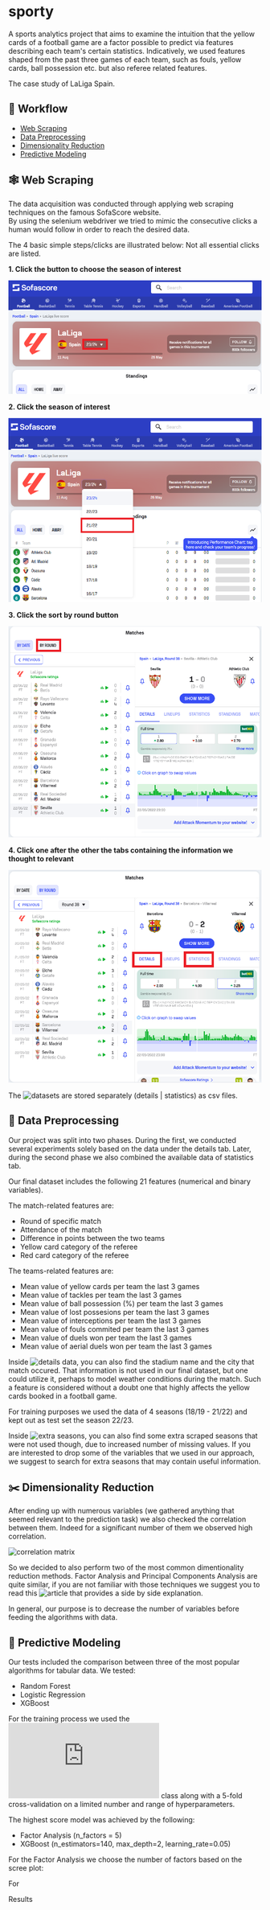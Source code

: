 # sporty
A sports analytics project that aims to examine the intuition that the yellow cards of a football game are a factor possible to predict via features describing each team's certain statistics.
Indicatively, we used features shaped from the past three games of each team, such as fouls, yellow cards, ball possession etc. but also referee related features.

The case study of LaLiga Spain.  

## 📝 Workflow
- [Web Scraping](#web_scraping)
- [Data Preprocessing](#data_preprocessing)
- [Dimensionality Reduction](#dimensionality_reduction)
- [Predictive Modeling](#predictive_modeling)

## 🕸️ Web Scraping <a name = "web_scraping"></a>

The data acquisition was conducted through applying web scraping techniques on the famous SofaScore website.  
By using the selenium webdriver we tried to mimic the consecutive clicks a human would follow in order to reach the desired data.

The 4 basic simple steps/clicks are illustrated below:
Not all essential clicks are listed.

**1. Click the button to choose the season of interest**
   
![plot](web-scrapers/screenshots/Screenshot1.png)  
  
**2. Click the season of interest**  
  
![plot](web-scrapers/screenshots/Screenshot2.png)  
  
**3. Click the sort by round button**  

![plot](web-scrapers/screenshots/Screenshot3.png)  
  
**4. Click one after the other the tabs containing the information we thought to relevant**  

![plot](web-scrapers/screenshots/Screenshot4.png)  


The ![datasets](https://github.com/konschri/sporty/tree/main/datasets) are stored separately (details | statistics) as csv files.  

## 🧹 Data Preprocessing <a name = "data_preprocessing"></a>

Our project was split into two phases. During the first, we conducted several experiments solely based on the data under the details tab.
Later, during the second phase we also combined the available data of statistics tab.  

Our final dataset includes the following 21 features (numerical and binary variables).

The match-related features are:  
* Round of specific match
* Attendance of the match
* Difference in points between the two teams
* Yellow card category of the referee
* Red card category of the referee

The teams-related features are:  
* Mean value of yellow cards per team the last 3 games
* Mean value of tackles per team the last 3 games
* Mean value of ball possession (%) per team the last 3 games
* Mean value of lost possesions per team the last 3 games
* Mean value of interceptions per team the last 3 games
* Mean value of fouls commited per team the last 3 games
* Mean value of duels won per team the last 3 games
* Mean value of aerial duels won per team the last 3 games

Inside ![details](https://github.com/konschri/sporty/tree/main/datasets/datasets_details) data, you can also find the stadium name and the city that match occured.
That information is not used in our final dataset, but one could utilize it, perhaps to model weather conditions during the match. Such a feature is considered without a doubt
one that highly affects the yellow cards booked in a football game.

For training purposes we used the data of 4 seasons (18/19 - 21/22) and kept out as test set the season 22/23.  

Inside ![extra seasons](https://github.com/konschri/sporty/tree/main/datasets/extra_seasons_with_missing_values), you can also find some extra scraped seasons that were not used though, due to 
increased number of missing values. If you are interested to drop some of the variables that we used in our approach, we suggest to search for extra seasons that may contain useful information.

## ✂️ Dimensionality Reduction <a name = "dimensionality_reduction"></a>

After ending up with numerous variables (we gathered anything that seemed relevant to the prediction task) we also checked the correlation between them.
Indeed for a significant number of them we observed high correlation.  

![correlation matrix](https://github.com/konschri/sporty/blob/main/correlation_matrix.png)

So we decided to also perform two of the most common dimentionality reduction methods.
Factor Analysis and Principal Components Analysis are quite similar, if you are not familiar with those techniques we suggest you to read this ![article](https://www.analytixlabs.co.in/blog/factor-analysis-vs-pca/) that provides a side by side explanation.  

In general, our purpose is to decrease the number of variables before feeding the algorithms with data.

## 🎯 Predictive Modeling <a name = "predictive_modeling"></a>

Our tests included the comparison between three of the most popular algorithms for tabular data.
We tested:  
* Random Forest
* Logistic Regression
* XGBoost

For the training process we used the ![grid search](https://scikit-learn.org/stable/modules/generated/sklearn.model_selection.GridSearchCV.html) class along with a 5-fold cross-validation on a limited number and range of hyperparameters.

The highest score model was achieved by the following:  

* Factor Analysis (n_factors = 5)
* XGBoost (n_estimators=140, max_depth=2, learning_rate=0.05)

For the Factor Analysis we choose the number of factors based on the scree plot:  

  For


Results





